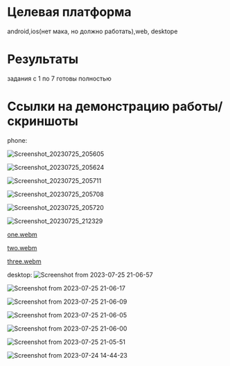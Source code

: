 # Целевая платформа

android,ios(нет мака, но должно работать),web, desktope

# Результаты

задания с 1 по 7 готовы полностью

# Ссылки на демонстрацию работы/скриншоты

phone:

![Screenshot_20230725_205605](https://github.com/AlinaMatsyash/surf-flutter-study-jam-4/assets/40697299/439e7813-99e1-4905-9ecf-4c3ce9760eb9)

![Screenshot_20230725_205624](https://github.com/AlinaMatsyash/surf-flutter-study-jam-4/assets/40697299/c6b2d7e7-f4f9-44f2-90c4-b5260e82c5f3)

![Screenshot_20230725_205711](https://github.com/AlinaMatsyash/surf-flutter-study-jam-4/assets/40697299/f147a89d-6a1c-498b-bad7-af05c6fd3d82)

![Screenshot_20230725_205708](https://github.com/AlinaMatsyash/surf-flutter-study-jam-4/assets/40697299/edfb7aa1-5f8c-4f38-b2a3-b67525fd316d)

![Screenshot_20230725_205720](https://github.com/AlinaMatsyash/surf-flutter-study-jam-4/assets/40697299/5ef2c1eb-3a53-437b-a9ec-51a4cc49181e)

![Screenshot_20230725_212329](https://github.com/AlinaMatsyash/surf-flutter-study-jam-4/assets/40697299/12deef73-037b-4df2-ae6b-87c2bef972b0)

[one.webm](https://github.com/AlinaMatsyash/surf-flutter-study-jam-4/assets/40697299/9200aa6f-76f2-4fe0-8ba2-d0f8d47ccb8d)

[two.webm](https://github.com/AlinaMatsyash/surf-flutter-study-jam-4/assets/40697299/20eda923-8ca5-4bb0-9341-9eb90a83558a)

[three.webm](https://github.com/AlinaMatsyash/surf-flutter-study-jam-4/assets/40697299/30675e5a-9495-41cf-b06f-0b4f16a7e888)


desktop:
![Screenshot from 2023-07-25 21-06-57](https://github.com/AlinaMatsyash/surf-flutter-study-jam-4/assets/40697299/77bb614b-b1f9-4c6a-ab2d-b83ab759d1b9)

![Screenshot from 2023-07-25 21-06-17](https://github.com/AlinaMatsyash/surf-flutter-study-jam-4/assets/40697299/29c710ef-657d-4257-99dd-26aa0a478d0f)

![Screenshot from 2023-07-25 21-06-09](https://github.com/AlinaMatsyash/surf-flutter-study-jam-4/assets/40697299/fbea27b5-4b11-423e-9fa9-5c21ea3badbb)

![Screenshot from 2023-07-25 21-06-05](https://github.com/AlinaMatsyash/surf-flutter-study-jam-4/assets/40697299/18f3c744-71bd-4c6b-8ae8-d21da3c09e9d)

![Screenshot from 2023-07-25 21-06-00](https://github.com/AlinaMatsyash/surf-flutter-study-jam-4/assets/40697299/2d3d69ff-fac1-44f6-9405-5c444af34c24)

![Screenshot from 2023-07-25 21-05-51](https://github.com/AlinaMatsyash/surf-flutter-study-jam-4/assets/40697299/d0b17f73-a4fd-43d2-939c-720813cc871c)

![Screenshot from 2023-07-24 14-44-23](https://github.com/AlinaMatsyash/surf-flutter-study-jam-4/assets/40697299/30956921-aeeb-4cd8-8cab-749f8df7689c)














